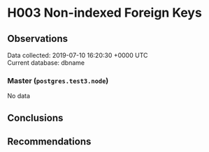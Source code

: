 # H003 Non-indexed Foreign Keys #

## Observations ##
Data collected: 2019-07-10 16:20:30 +0000 UTC  
Current database: dbname  

### Master (`postgres.test3.node`) ###


No data


## Conclusions ##


## Recommendations ##

